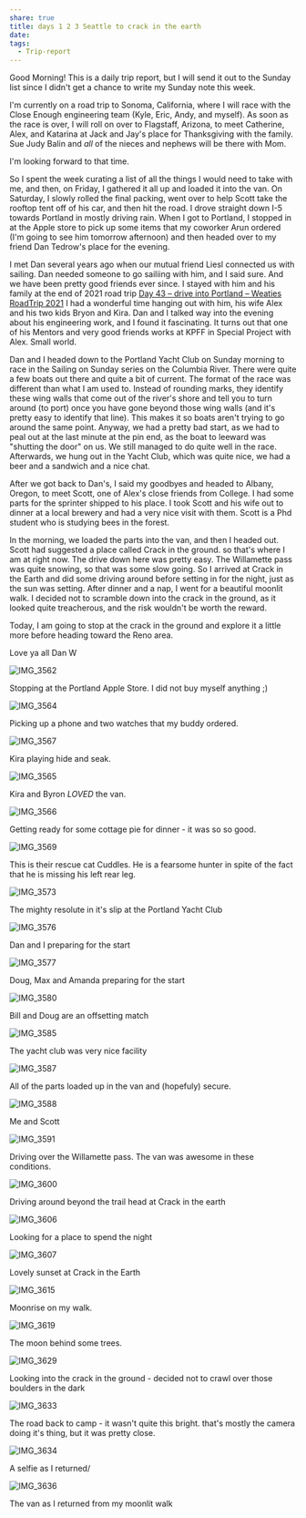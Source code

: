 ```yaml
---
share: true
title: days 1 2 3 Seattle to crack in the earth
date: 
tags:
  - Trip-report
---
```

Good Morning!   This is a daily trip report, but I will send it out to the Sunday list since I didn't get a chance to write my Sunday note this week.

I'm currently on a road trip to Sonoma, California, where I will race with the Close Enough engineering team (Kyle, Eric, Andy, and myself). As soon as the race is over, I will roll on over to Flagstaff, Arizona, to meet Catherine, Alex, and Katarina at Jack and Jay's place for Thanksgiving with the family. Sue Judy Balin and _all_ of the nieces and nephews will be there with Mom.

I'm looking forward to that time.

So I spent the week curating a list of all the things I would need to take with me, and then, on Friday, I gathered it all up and loaded it into the van.  On Saturday, I slowly rolled the final packing, went over to help Scott take the rooftop tent off of his car, and then hit the road.  I drove straight down I-5 towards Portland in mostly driving rain.  When I got to Portland, I stopped in at the Apple store to pick up some items that my coworker Arun ordered (I'm going to see him tomorrow afternoon) and then headed over to my friend Dan Tedrow's place for the evening.   

I met Dan several years ago when our mutual friend Liesl connected us with sailing.  Dan needed someone to go sailiing with him, and I said sure.   And we have been pretty good friends ever since.   I stayed with him and his family at the end of 2021 road trip [Day 43 – drive into Portland – Weaties RoadTrip 2021](https://weatiesroadtrip2021.com/2021/06/15/day-43-drive-into-portland/)   I had a wonderful time hanging out with him, his wife Alex and his two kids Bryon and Kira.     Dan and I talked way into the evening about his engineering work, and I found it fascinating.   It turns out that one of his Mentors and very good friends works at KPFF in Special Project with Alex. Small world.

Dan and I headed down to the Portland Yacht Club on Sunday morning to race in the Sailing on Sunday series on the Columbia River.  There were quite a few boats out there and quite a bit of current.   The format of the race was different than what I am used to.  Instead of rounding marks, they identify these wing walls that come out of the river's shore and tell you to turn around (to port) once you have gone beyond those wing walls (and it's pretty easy to identify that line).   This makes it so boats aren't trying to go around the same point.   Anyway, we had a pretty bad start, as we had to peal out at the last minute at the pin end, as the boat to leeward was "shutting the door" on us.  We still managed to do quite well in the race.   Afterwards, we hung out in the Yacht Club, which was quite nice, we had a beer and a sandwich and a nice chat.

After we got back to Dan's, I said my goodbyes and headed to Albany, Oregon, to meet Scott, one of Alex's close friends from College. I had some parts for the sprinter shipped to his place. I took Scott and his wife out to dinner at a local brewery and had a very nice visit with them. Scott is a Phd student who is studying bees in the forest.     

In the morning, we loaded the parts into the van, and then I headed out.  Scott had suggested a place called Crack in the ground.  so that's where I am at right now.  The drive down here was pretty easy.  The Willamette pass was quite snowing, so that was some slow going.   So I arrived at Crack in the Earth and did some driving around before setting in for the night, just as the sun was setting.  After dinner and a nap, I went for a beautiful moonlit walk.   I decided not to scramble down into the crack in the ground, as it looked quite treacherous, and the risk wouldn't be worth the reward.

Today, I am going to stop at the crack in the ground and explore it a little more before heading toward the Reno area.

Love ya all
Dan W


![IMG_3562](../../attachments/IMG_3562.jpeg)

Stopping at the Portland Apple Store.  I did not buy myself anything ;) 

![IMG_3564](../../attachments/IMG_3564.jpeg)

Picking up a phone and two watches that my buddy ordered.


![IMG_3567](../../attachments/IMG_3567.png)

Kira playing hide and seak.

![IMG_3565](../../attachments/IMG_3565.png)

Kira and Byron _LOVED_ the van.

![IMG_3566](../../attachments/IMG_3566.jpeg)

Getting ready for some cottage pie for dinner - it was so so good.

![IMG_3569](../../attachments/IMG_3569.jpeg)

This is their rescue cat Cuddles.  He is a fearsome hunter in spite of the fact that he is missing his left rear leg.

![IMG_3573](../../attachments/IMG_3573.jpeg)

The mighty resolute in it's slip at the Portland Yacht Club

![IMG_3576](../../attachments/IMG_3576.jpeg)

Dan and I preparing for the start

![IMG_3577](../../attachments/IMG_3577.jpeg)

Doug, Max and Amanda preparing for the start

![IMG_3580](../../attachments/IMG_3580.jpeg)

Bill and Doug are an offsetting match

![IMG_3585](../../attachments/IMG_3585.jpeg)

The yacht club was very nice facility 

![IMG_3587](../../attachments/IMG_3587.jpeg)

All of the parts loaded up in the van and (hopefuly) secure.

![IMG_3588](../../attachments/IMG_3588.jpeg)

Me and Scott

![IMG_3591](../../attachments/IMG_3591.jpeg)

Driving over the Willamette pass.   The van was awesome in these conditions.



![IMG_3600](../../attachments/IMG_3600.png)

Driving around beyond the trail head at Crack in the earth

![IMG_3606](../../attachments/IMG_3606.png)

Looking for a place to spend the night

![IMG_3607](../../attachments/IMG_3607.png)

Lovely sunset at Crack in the Earth

![IMG_3615](../../attachments/IMG_3615.png)

Moonrise on my walk.

![IMG_3619](../../attachments/IMG_3619.png)

The moon behind some trees.

![IMG_3629](../../attachments/IMG_3629.png)

Looking into the crack in the ground - decided not to crawl over those boulders in the dark



![IMG_3633](../../attachments/IMG_3633.png)

The road back to camp - it wasn't quite this bright.  that's mostly the camera doing it's thing, but it was pretty close.

![IMG_3634](../../attachments/IMG_3634.png)

A selfie as I returned/

![IMG_3636](../../attachments/IMG_3636.png)

The van as I returned  from my moonlit walk 